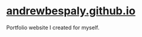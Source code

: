 # [andrewbespaly.github.io](https://andrewbespaly.github.io/)

Portfolio website I created for myself.
